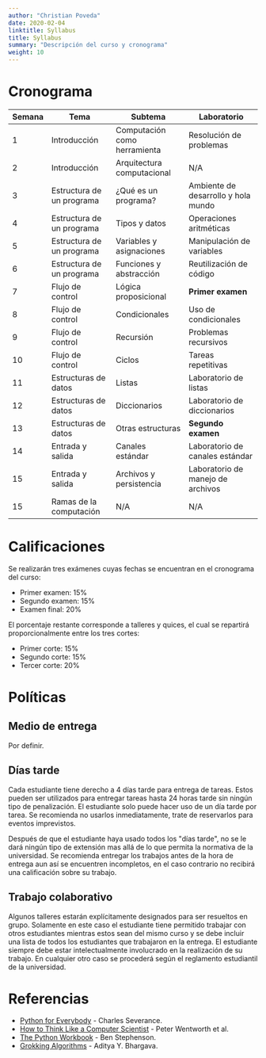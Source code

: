 ```yaml
---
author: "Christian Poveda"
date: 2020-02-04
linktitle: Syllabus
title: Syllabus
summary: "Descripción del curso y cronograma"
weight: 10
---
```


# Cronograma

Semana  | Tema                      | Subtema                      | Laboratorio                         |
------- | ------------------------- | ---------------------------- | ----------------------------------- |
1       | Introducción              | Computación como herramienta | Resolución de problemas             |
2       | Introducción              | Arquitectura computacional   | N/A                                 |
3       | Estructura de un programa | ¿Qué es un programa?         | Ambiente de desarrollo y hola mundo |
4       | Estructura de un programa | Tipos y datos                | Operaciones aritméticas             |
5       | Estructura de un programa | Variables y asignaciones     | Manipulación de variables           |
6       | Estructura de un programa | Funciones y abstracción      | Reutilización de código             |
7       | Flujo de control          | Lógica proposicional         | __Primer examen__                   |
8       | Flujo de control          | Condicionales                | Uso de condicionales                |
9       | Flujo de control          | Recursión                    | Problemas recursivos                |
10      | Flujo de control          | Ciclos                       | Tareas repetitivas                  |
11      | Estructuras de datos      | Listas                       | Laboratorio de listas               |
12      | Estructuras de datos      | Diccionarios                 | Laboratorio de diccionarios         |
13      | Estructuras de datos      | Otras estructuras            | __Segundo examen__                  |
14      | Entrada y salida          | Canales estándar             | Laboratorio de canales estándar     |
15      | Entrada y salida          | Archivos y persistencia      | Laboratorio de manejo de archivos   |
15      | Ramas de la computación   | N/A                          | N/A                                 |

# Calificaciones

Se realizarán tres exámenes cuyas fechas se encuentran en el cronograma del
curso:

- Primer examen: 15%
- Segundo examen: 15%
- Examen final: 20%

El porcentaje restante corresponde a talleres y quices, el cual se repartirá
proporcionalmente entre los tres cortes:

- Primer corte: 15%
- Segundo corte: 15%
- Tercer corte: 20%

# Políticas

## Medio de entrega

Por definir.

## Días tarde

Cada estudiante tiene derecho a 4 días tarde para entrega de tareas. Estos
pueden ser utilizados para entregar tareas hasta 24 horas tarde sin ningún tipo
de penalización. El estudiante solo puede hacer uso de un día tarde por tarea.
Se recomienda no usarlos inmediatamente, trate de reservarlos para eventos
imprevistos.

Después de que el estudiante haya usado todos los "días tarde", no se le dará
ningún tipo de extensión mas allá de lo que permita la normativa de la
universidad. Se recomienda entregar los trabajos antes de la hora de entrega
aun así se encuentren incompletos, en el caso contrario no recibirá una
calificación sobre su trabajo.

## Trabajo colaborativo

Algunos talleres estarán explícitamente designados para ser resueltos en grupo.
Solamente en este caso el estudiante tiene permitido trabajar con otros
estudiantes mientras estos sean del mismo curso y se debe incluir una lista de
todos los estudiantes que trabajaron en la entrega. El estudiante siempre debe
estar intelectualmente involucrado en la realización de su trabajo. En
cualquier otro caso se procederá según el reglamento estudiantil de la
universidad.

# Referencias

- [Python for Everybody](https://books.trinket.io/pfe/) - Charles Severance.
- [How to Think Like a Computer Scientist](http://openbookproject.net/thinkcs/python/english3e/) - Peter Wentworth et al.
- [The Python Workbook](https://www.springer.com/gp/book/9783319385617) - Ben Stephenson.
- [Grokking Algorithms](https://www.manning.com/books/grokking-algorithms) - Aditya Y. Bhargava.

